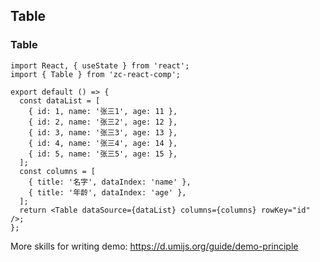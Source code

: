## Table

### Table

```tsx
import React, { useState } from 'react';
import { Table } from 'zc-react-comp';

export default () => {
  const dataList = [
    { id: 1, name: '张三1', age: 11 },
    { id: 2, name: '张三2', age: 12 },
    { id: 3, name: '张三3', age: 13 },
    { id: 4, name: '张三4', age: 14 },
    { id: 5, name: '张三5', age: 15 },
  ];
  const columns = [
    { title: '名字', dataIndex: 'name' },
    { title: '年龄', dataIndex: 'age' },
  ];
  return <Table dataSource={dataList} columns={columns} rowKey="id" />;
};
```

More skills for writing demo: https://d.umijs.org/guide/demo-principle
